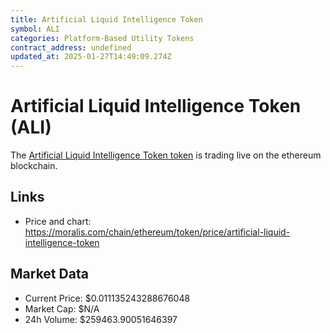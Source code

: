 ```yaml
---
title: Artificial Liquid Intelligence Token
symbol: ALI
categories: Platform-Based Utility Tokens
contract_address: undefined
updated_at: 2025-01-27T14:49:09.274Z
---
```


# Artificial Liquid Intelligence Token (ALI)
The [Artificial Liquid Intelligence Token token](https://moralis.com/chain/ethereum/token/price/artificial-liquid-intelligence-token) is trading live on the ethereum blockchain.

## Links
- Price and chart: https://moralis.com/chain/ethereum/token/price/artificial-liquid-intelligence-token

## Market Data
- Current Price: $0.011135243288676048
- Market Cap: $N/A
- 24h Volume: $259463.90051646397
